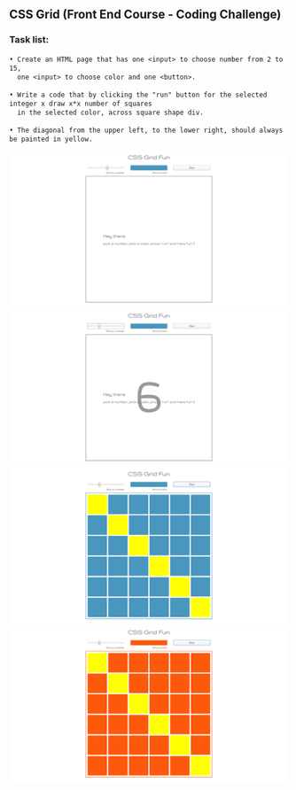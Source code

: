 ## CSS Grid (Front End Course - Coding Challenge)

### Task list:

```
• Create an HTML page that has one <input> to choose number from 2 to 15,
  one <input> to choose color and one <button>.

• Write a code that by clicking the "run" button for the selected integer x draw x*x number of squares
  in the selected color, across square shape div.

• The diagonal from the upper left, to the lower right, should always be painted in yellow.
```

![screenshot](./screenshots/screenshot-1.png)
![screenshot](./screenshots/screenshot-2.png)
![screenshot](./screenshots/screenshot-3.png)
![screenshot](./screenshots/screenshot-4.png)
